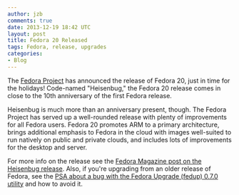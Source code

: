 ```yaml
---
author: jzb
comments: true
date: 2013-12-19 18:42 UTC
layout: post
title: Fedora 20 Released
tags: Fedora, release, upgrades
categories:
- Blog
---
```


The [Fedora Project](http://fedoraproject.org/) has announced the release of Fedora 20, just in time for the holidays! Code-named "Heisenbug," the Fedora 20 release comes in close to the 10th anniversary of the first Fedora release. 

Heisenbug is much more than an anniversary present, though. The Fedora Project has served up a well-rounded release with plenty of improvements for all Fedora users. Fedora 20 promotes ARM to a primary architecture, brings additional emphasis to Fedora in the cloud with images well-suited to run natively on public and private clouds, and includes lots of improvements for the desktop and server.

For more info on the release see the [Fedora Magazine post on the Heisenbug release](http://fedoramagazine.org/2013/12/it-is-certain-heisenbug-unleashed/). Also, if you're upgrading from an older release of Fedora, see the [PSA about a bug with the Fedora Upgrade (fedup) 0.7.0 utility](http://fedoramagazine.org/2013/12/psa-on-upgrading-to-fedora-20-using-fedup/) and how to avoid it. 

